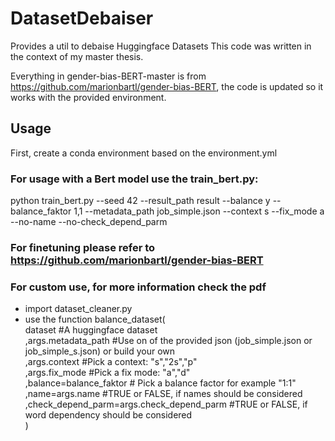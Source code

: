 # DatasetDebaiser
Provides a util to debaise Huggingface Datasets
This code was written in the context of my master thesis.

Everything in gender-bias-BERT-master is from https://github.com/marionbartl/gender-bias-BERT, the code is updated so it works with the provided environment.

## Usage
First, create a conda environment based on the environment.yml

### For usage with a Bert model use the train_bert.py:
python train_bert.py --seed 42 --result_path result --balance y --balance_faktor 1,1 --metadata_path job_simple.json --context s --fix_mode a --no-name  --no-check_depend_parm

### For finetuning please refer to https://github.com/marionbartl/gender-bias-BERT

### For custom use, for more information check the pdf
- import dataset_cleaner.py
- use the function balance_dataset(  
  dataset #A huggingface dataset  
  ,args.metadata_path #Use on of the provided json (job_simple.json or job_simple_s.json) or build your own  
  ,args.context #Pick a context: "s","2s","p"  
  ,args.fix_mode #Pick a fix mode: "a","d"  
  ,balance=balance_faktor # Pick a balance factor for example "1:1"  
  ,name=args.name #TRUE or FALSE, if names should be considered  
  ,check_depend_parm=args.check_depend_parm #TRUE or FALSE, if word dependency should be considered  
  )  
